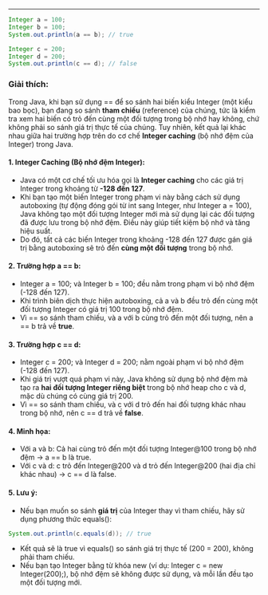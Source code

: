 
---
```java
Integer a = 100;
Integer b = 100;
System.out.println(a == b); // true

Integer c = 200;
Integer d = 200;
System.out.println(c == d); // false
```

### Giải thích:

Trong Java, khi bạn sử dụng == để so sánh hai biến kiểu Integer (một kiểu bao bọc), bạn đang so sánh **tham chiếu** (reference) của chúng, tức là kiểm tra xem hai biến có trỏ đến cùng một đối tượng trong bộ nhớ hay không, chứ không phải so sánh giá trị thực tế của chúng. Tuy nhiên, kết quả lại khác nhau giữa hai trường hợp trên do cơ chế **Integer caching** (bộ nhớ đệm của Integer) trong Java.

#### 1. Integer Caching (Bộ nhớ đệm Integer):

- Java có một cơ chế tối ưu hóa gọi là **Integer caching** cho các giá trị Integer trong khoảng từ **-128 đến 127**.
- Khi bạn tạo một biến Integer trong phạm vi này bằng cách sử dụng autoboxing (tự động đóng gói từ int sang Integer, như Integer a = 100), Java không tạo một đối tượng Integer mới mà sử dụng lại các đối tượng đã được lưu trong bộ nhớ đệm. Điều này giúp tiết kiệm bộ nhớ và tăng hiệu suất.
- Do đó, tất cả các biến Integer trong khoảng -128 đến 127 được gán giá trị bằng autoboxing sẽ trỏ đến **cùng một đối tượng** trong bộ nhớ.

#### 2. Trường hợp a == b:

- Integer a = 100; và Integer b = 100; đều nằm trong phạm vi bộ nhớ đệm (-128 đến 127).
- Khi trình biên dịch thực hiện autoboxing, cả a và b đều trỏ đến cùng một đối tượng Integer có giá trị 100 trong bộ nhớ đệm.
- Vì == so sánh tham chiếu, và a với b cùng trỏ đến một đối tượng, nên a == b trả về **true**.

#### 3. Trường hợp c == d:

- Integer c = 200; và Integer d = 200; nằm ngoài phạm vi bộ nhớ đệm (-128 đến 127).
- Khi giá trị vượt quá phạm vi này, Java không sử dụng bộ nhớ đệm mà tạo ra **hai đối tượng Integer riêng biệt** trong bộ nhớ heap cho c và d, mặc dù chúng có cùng giá trị 200.
- Vì == so sánh tham chiếu, và c với d trỏ đến hai đối tượng khác nhau trong bộ nhớ, nên c == d trả về **false**.

#### 4. Minh họa:

- Với a và b: Cả hai cùng trỏ đến một đối tượng Integer@100 trong bộ nhớ đệm → a == b là true.
- Với c và d: c trỏ đến Integer@200 và d trỏ đến Integer@200 (hai địa chỉ khác nhau) → c == d là false.

#### 5. Lưu ý:

- Nếu bạn muốn so sánh **giá trị** của Integer thay vì tham chiếu, hãy sử dụng phương thức equals():
```java
System.out.println(c.equals(d)); // true
```

- Kết quả sẽ là true vì equals() so sánh giá trị thực tế (200 = 200), không phải tham chiếu.
- Nếu bạn tạo Integer bằng từ khóa new (ví dụ: Integer c = new Integer(200);), bộ nhớ đệm sẽ không được sử dụng, và mỗi lần đều tạo một đối tượng mới.